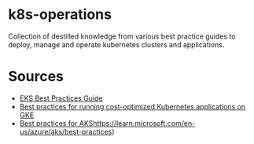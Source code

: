 # k8s-operations
Collection of destilled knowledge from various best practice guides to deploy, manage and operate kubernetes clusters and applications.

# Sources
* [EKS Best Practices Guide](https://aws.github.io/aws-eks-best-practices/)
* [Best practices for running cost-optimized Kubernetes applications on GKE](https://cloud.google.com/architecture/best-practices-for-running-cost-effective-kubernetes-applications-on-gke)
* [Best practices for AKS](https://learn.microsoft.com/en-us/azure/aks/best-practices)https://learn.microsoft.com/en-us/azure/aks/best-practices)
